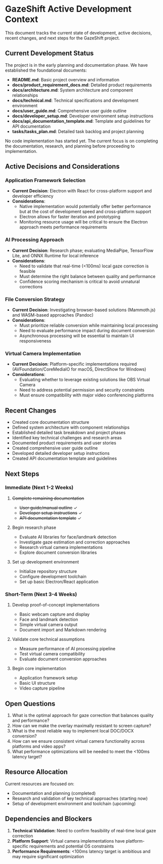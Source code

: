 # GazeShift Active Development Context

This document tracks the current state of development, active decisions, recent changes, and next steps for the GazeShift project.

## Current Development Status

The project is in the early planning and documentation phase. We have established the foundational documents:

- **README.md**: Basic project overview and information
- **docs/product_requirement_docs.md**: Detailed product requirements
- **docs/architecture.md**: System architecture and component relationships
- **docs/technical.md**: Technical specifications and development environment
- **docs/user_guide.md**: Comprehensive user guide outline
- **docs/developer_setup.md**: Developer environment setup instructions
- **docs/api_documentation_template.md**: Template and guidelines for API documentation
- **tasks/tasks_plan.md**: Detailed task backlog and project planning

No code implementation has started yet. The current focus is on completing the documentation, research, and planning before proceeding to implementation.

## Active Decisions and Considerations

### Application Framework Selection
- **Current Decision**: Electron with React for cross-platform support and developer efficiency
- **Considerations**: 
  - Native implementation would potentially offer better performance but at the cost of development speed and cross-platform support
  - Electron allows for faster iteration and prototyping
  - Monitoring resource usage will be critical to ensure the Electron approach meets performance requirements

### AI Processing Approach
- **Current Decision**: Research phase; evaluating MediaPipe, TensorFlow Lite, and ONNX Runtime for local inference
- **Considerations**:
  - Need to validate that real-time (<100ms) local gaze correction is feasible
  - Must determine the right balance between quality and performance
  - Confidence scoring mechanism is critical to avoid unnatural corrections

### File Conversion Strategy
- **Current Decision**: Investigating browser-based solutions (Mammoth.js) and WASM-based approaches (Pandoc)
- **Considerations**:
  - Must prioritize reliable conversion while maintaining local processing
  - Need to evaluate performance impact during document conversion
  - Asynchronous processing will be essential to maintain UI responsiveness

### Virtual Camera Implementation
- **Current Decision**: Platform-specific implementations required (AVFoundation/CoreMediaIO for macOS, DirectShow for Windows)
- **Considerations**:
  - Evaluating whether to leverage existing solutions like OBS Virtual Camera
  - Need to address potential permission and security constraints
  - Must ensure compatibility with major video conferencing platforms

## Recent Changes

- Created core documentation structure
- Defined system architecture with component relationships
- Established detailed task breakdown and project phases
- Identified key technical challenges and research areas
- Documented product requirements and user stories
- Created comprehensive user guide outline
- Developed detailed developer setup instructions
- Created API documentation template and guidelines

## Next Steps

### Immediate (Next 1-2 Weeks)
1. ~~Complete remaining documentation~~
   - ~~User guide/manual outline~~ ✓
   - ~~Developer setup instructions~~ ✓
   - ~~API documentation template~~ ✓

2. Begin research phase
   - Evaluate AI libraries for face/landmark detection
   - Investigate gaze estimation and correction approaches
   - Research virtual camera implementations
   - Explore document conversion libraries

3. Set up development environment
   - Initialize repository structure
   - Configure development toolchain
   - Set up basic Electron/React application

### Short-Term (Next 3-4 Weeks)
1. Develop proof-of-concept implementations
   - Basic webcam capture and display
   - Face and landmark detection
   - Simple virtual camera output
   - Document import and Markdown rendering

2. Validate core technical assumptions
   - Measure performance of AI processing pipeline
   - Test virtual camera compatibility
   - Evaluate document conversion approaches

3. Begin core implementation
   - Application framework setup
   - Basic UI structure
   - Video capture pipeline

## Open Questions

1. What is the optimal approach for gaze correction that balances quality and performance?
2. How can we make the overlay maximally resistant to screen capture?
3. What is the most reliable way to implement local DOC/DOCX conversion?
4. How can we ensure consistent virtual camera functionality across platforms and video apps?
5. What performance optimizations will be needed to meet the <100ms latency target?

## Resource Allocation

Current resources are focused on:
- Documentation and planning (completed)
- Research and validation of key technical approaches (starting now)
- Setup of development environment and toolchain (upcoming)

## Dependencies and Blockers

1. **Technical Validation**: Need to confirm feasibility of real-time local gaze correction
2. **Platform Support**: Virtual camera implementations have platform-specific requirements and potential OS constraints
3. **Performance Requirements**: <100ms latency target is ambitious and may require significant optimization 